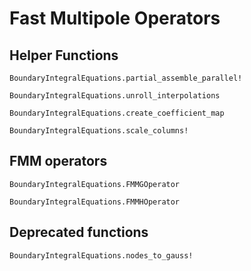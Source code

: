 # Fast Multipole Operators

## Helper Functions
```@docs
BoundaryIntegralEquations.partial_assemble_parallel!
```

```@docs
BoundaryIntegralEquations.unroll_interpolations
```

```@docs
BoundaryIntegralEquations.create_coefficient_map
```

```@docs
BoundaryIntegralEquations.scale_columns!
```

## FMM operators

```@docs
BoundaryIntegralEquations.FMMGOperator
```

```@docs
BoundaryIntegralEquations.FMMHOperator
```

## Deprecated functions
```@docs
BoundaryIntegralEquations.nodes_to_gauss!
```
